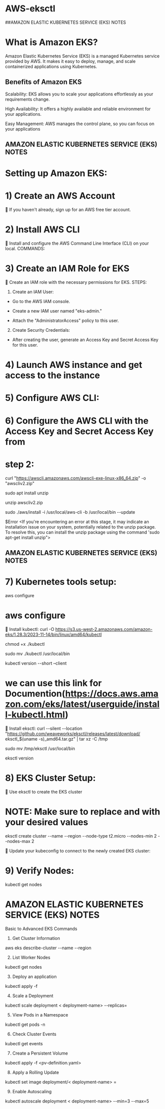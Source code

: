 # AWS-eksctl

##AMAZON ELASTIC KUBERNETES SERVICE (EKS) NOTES
# What is Amazon EKS?

 Amazon Elastic Kubernetes Service (EKS) is a managed Kubernetes service provided 
by AWS. It makes it easy to deploy, manage, and scale containerized applications 
using Kubernetes.

## Benefits of Amazon EKS 

Scalability: EKS allows you to scale your applications effortlessly as your 
requirements change.

High Availability: It offers a highly available and reliable environment for your 
applications.

Easy Management: AWS manages the control plane, so you can focus on your 
applications


 
## AMAZON ELASTIC KUBERNETES SERVICE (EKS) NOTES

# Setting up Amazon EKS:

# 1) Create an AWS Account

 If you haven't already, sign up for an AWS free tier account.

# 2) Install AWS CLI

 Install and configure the AWS Command Line Interface (CLI) on your 
local.
COMMANDS:

# 3) Create an IAM Role for EKS
 Create an IAM role with the necessary permissions for EKS.
STEPS:
1. Create an IAM User:

* Go to the AWS IAM console.

* Create a new IAM user named "eks-admin."

* Attach the "AdministratorAccess" policy to this user.

2. Create Security Credentials:

* After creating the user, generate an Access Key and Secret Access 
Key for this user.
# 4) Launch AWS instance and get access to the instance
# 5) Configure AWS CLI:
# 6) Configure the AWS CLI with the Access Key and Secret Access Key from 



# step 2:

curl "https://awscli.amazonaws.com/awscli-exe-linux-x86_64.zip" -o "awscliv2.zip"

sudo apt install unzip

unzip awscliv2.zip

sudo ./aws/install -i /usr/local/aws-cli -b /usr/local/bin --update

$Error <If you're encountering an error at this stage, it may indicate an installation issue on your system, potentially related to the unzip package. To resolve this, you can install the unzip package using the command 'sudo apt-get install unzip">

## AMAZON ELASTIC KUBERNETES SERVICE (EKS) NOTES

# 7) Kubernetes tools setup:
aws configure

   # aws configure
 Install kubectl:
curl -O https://s3.us-west-2.amazonaws.com/amazon-eks/1.28.3/2023-11-14/bin/linux/amd64/kubectl

chmod +x ./kubectl

sudo mv ./kubectl /usr/local/bin

kubectl version --short –client

# we can use this link for Documention(https://docs.aws.amazon.com/eks/latest/userguide/install-kubectl.html)

 Install eksctl:
curl --silent --location 
"https://github.com/weaveworks/eksctl/releases/latest/download/
eksctl_$(uname -s)_amd64.tar.gz" | tar xz -C /tmp

sudo mv /tmp/eksctl /usr/local/bin

eksctl version

# 8) EKS Cluster Setup:

 Use eksctl to create the EKS cluster

# NOTE: Make sure to replace <cluster-name> and <region> with your desired values

eksctl create cluster --name <cluster-name> --region <region> --node-type 
t2.micro --nodes-min 2 --nodes-max 2

 Update your kubeconfig to connect to the newly created EKS cluster:

# 9) Verify Nodes:

kubectl get nodes

# AMAZON ELASTIC KUBERNETES SERVICE (EKS) NOTES

Basic to Advanced EKS Commands 

1. Get Cluster Information

aws eks describe-cluster --name <cluster-name> --region <region>

2. List Worker Nodes

kubectl get nodes

3. Deploy an application

kubectl apply -f <yaml-file>

4. Scale a Deployment

 kubectl scale deployment < deployment-name> --replicas=<number>
 
5. View Pods in a Namespace

kubectl get pods -n <namespace>

6. Check Cluster Events

kubectl get events

7. Create a Persistent Volume

kubectl apply -f <pv-definition.yaml>

8. Apply a Rolling Update

kubectl set image deployment/< deployment-name> <container-name>=<new-image>

9. Enable Autoscaling

kubectl autoscale deployment < deployment-name> --min=3 --max=5


